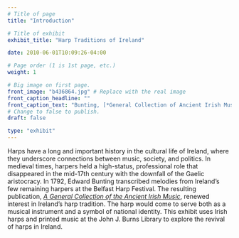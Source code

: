 ```yaml
---
# Title of page
title: "Introduction"

# Title of exhibit
exhibit_title: "Harp Traditions of Ireland"

date: 2010-06-01T10:09:26-04:00

# Page order (1 is 1st page, etc.)
weight: 1

# Big image on first page.
front_image: "b436864.jpg" # Replace with the real image
front_caption_headline: ""
front_caption_text: "Bunting, [*General Collection of Ancient Irish Music*](https://bc-primo.hosted.exlibrisgroup.com/permalink/f/l6ucgu/ALMA-BC21344993590001021), M1744 .G46 1809 Irish"
# Change to false to publish.
draft: false

type: "exhibit"
---
```


Harps have a long and important history in the cultural life of Ireland, where they underscore connections between music, society, and politics. In medieval times, harpers held a high-status, professional role that disappeared in the mid-17th century with the downfall of the Gaelic aristocracy. In 1792, Edward Bunting transcribed melodies from Ireland’s few remaining harpers at the Belfast Harp Festival. The resulting publication, [*A General Collection of the Ancient Irish Music*](https://bc-primo.hosted.exlibrisgroup.com/primo-explore/fulldisplay?docid=ALMA-BC21344993590001021&context=L&vid=bclib_new&search_scope=bcl&tab=bcl_only&lang=en_US), renewed interest in Ireland’s harp tradition. The harp would come to serve both as a musical instrument and a symbol of national identity. This exhibit uses Irish harps and printed music at the John J. Burns Library to explore the revival of harps in Ireland.
